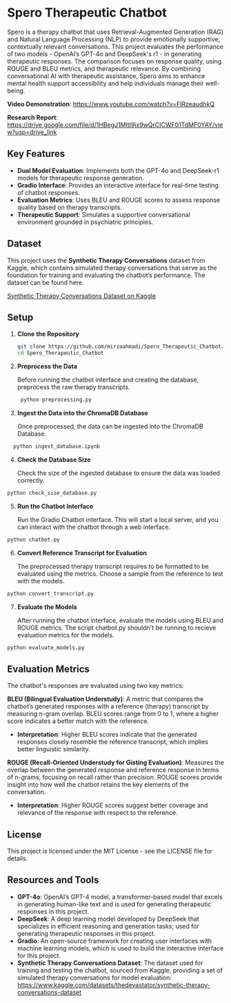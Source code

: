 # Spero Therapeutic Chatbot

Spero is a therapy chatbot that uses Retrieval-Augmented Generation (RAG) and Natural Language Processing (NLP) to provide emotionally supportive, contextually relevant conversations. This project evaluates the performance of two models - OpenAI’s GPT-4o and DeepSeek's r1 - in generating therapeutic responses. The comparison focuses on response quality, using ROUGE and BLEU metrics, and therapeutic relevance. By combining conversational AI with therapeutic assistance, Spero aims to enhance mental health support accessibility and help individuals manage their well-being.

**Video Demonstration**: https://www.youtube.com/watch?v=FlRzeaudhkQ

**Research Report**: https://drive.google.com/file/d/1HBegJ1MltI9jx9wQrCICWF01TdMF0YAY/view?usp=drive_link

## Key Features

- **Dual Model Evaluation**: Implements both the GPT-4o and DeepSeek-r1 models for therapeutic response generation.
- **Gradio Interface**: Provides an interactive interface for real-time testing of chatbot responses.
- **Evaluation Metrics**: Uses BLEU and ROUGE scores to assess response quality based on therapy transcripts.
- **Therapeutic Support**: Simulates a supportive conversational environment grounded in psychiatric principles.

## Dataset

This project uses the **Synthetic Therapy Conversations** dataset from Kaggle, which contains simulated therapy conversations that serve as the foundation for training and evaluating the chatbot’s performance. The dataset can be found here. 

[Synthetic Therapy Conversations Dataset on Kaggle](https://www.kaggle.com/datasets/thedevastator/synthetic-therapy-conversations-dataset)

## Setup

1. **Clone the Repository**

   ```bash
   git clone https://github.com/mirzaahmadi/Spero_Therapeutic_Chatbot.git
   cd Spero_Therapeutic_Chatbot
    ```

2. **Preprocess the Data**

   Before running the chatbot interface and creating the database, preprocess the raw therapy transcripts.

   ```bash
    python preprocessing.py
   ``` 
   
4. **Ingest the Data into the ChromaDB Database**

   Once preprocessed, the data can be ingested into the ChromaDB Database.
   
  ```bash
    python ingest_database.ipynb
   ```

4. **Check the Database Size**

   Check the size of the ingested database to ensure the data was loaded correctly.

```bash
python check_size_database.py
```

5. **Run the Chatbot Interface**

   Run the Gradio Chatbot interface. This will start a local server, and you can interact with the chatbot through a web interface. 
   
```bash
python chatbot.py
```

6. **Convert Reference Transcript for Evaluation**

   The preprocessed therapy transcript requires to be formatted to be evaluated using the metrics. Choose a sample from the reference to test with the models. 
   
```bash
python convert_transcript.py
```

7. **Evaluate the Models**

   After running the chatbot interface, evaluate the models using BLEU and ROUGE metrics. The script chatbot.py shouldn't be running to recieve evaluation metrics for the models. 

```bash
python evaluate_models.py
```

## Evaluation Metrics 

The chatbot's responses are evaluated using two key metrics:

**BLEU (Bilingual Evaluation Understudy)**: A metric that compares the chatbot’s generated responses with a reference (therapy) transcript by measuring n-gram overlap. BLEU scores range from 0 to 1, where a higher score indicates a better match with the reference.
- **Interpretation**: Higher BLEU scores indicate that the generated responses closely resemble the reference transcript, which implies better linguistic similarity.

**ROUGE (Recall-Oriented Understudy for Gisting Evaluation)**: Measures the overlap between the generated response and reference response in terms of n-grams, focusing on recall rather than precision. ROUGE scores provide insight into how well the chatbot retains the key elements of the conversation.
- **Interpretation**: Higher ROUGE scores suggest better coverage and relevance of the response with respect to the reference. 

## License
This project is licensed under the MIT License - see the LICENSE file for details.

## Resources and Tools

- **GPT-4o**: OpenAI’s GPT-4 model, a transformer-based model that excels in generating human-like text and is used for generating therapeutic responses in this project.
- **DeepSeek**: A deep learning model developed by DeepSeek that specializes in efficient reasoning and generation tasks; used for generating therapeutic responses in this project.
- **Gradio**: An open-source framework for creating user interfaces with machine learning models, which is used to build the interactive interface for this project.
- **Synthetic Therapy Conversations Dataset**: The dataset used for training and testing the chatbot, sourced from Kaggle, providing a set of simulated therapy conversations for model evaluation: https://www.kaggle.com/datasets/thedevastator/synthetic-therapy-conversations-dataset
